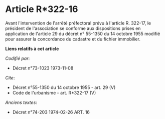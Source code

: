 # Article R*322-16

Avant l'intervention de l'arrêté préfectoral prévu à l'article R. 322-17, le président de l'association se conforme aux
dispositions prises en application de l'article 29 du décret n° 55-1350 du 14 octobre 1955 modifié pour assurer la
concordance du cadastre et du fichier immobilier.

**Liens relatifs à cet article**

_Codifié par_:

  - Décret n°73-1023 1973-11-08

_Cite_:

  - Décret n°55-1350 du 14 octobre 1955 - art. 29 (V)
  - Code de l'urbanisme - art. R*322-17 (V)

_Anciens textes_:

  - Décret n°74-203 1974-02-26 ART. 16
